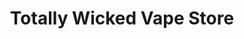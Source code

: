 ---
title: "Totally Wicked Vape Store"
url: /colchester/totally-wicked-vape-store/
shop: e-cigarette
---